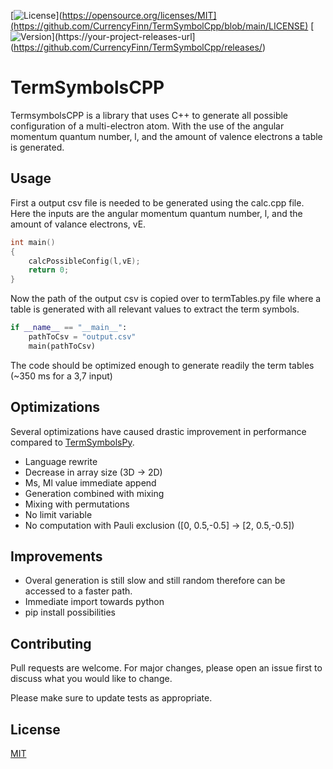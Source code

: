 [![License](https://img.shields.io/badge/License-MIT-blue.svg)](https://opensource.org/licenses/MIT](https://github.com/CurrencyFinn/TermSymbolCpp/blob/main/LICENSE)
[![Version](https://img.shields.io/badge/Version-1.0.0-blue.svg)](https://your-project-releases-url](https://github.com/CurrencyFinn/TermSymbolCpp/releases/)

# TermSymbolsCPP

TermsymbolsCPP is a library that uses C++ to generate all possible configuration of a multi-electron atom. With the use of the angular momentum quantum number, l, and the amount of valence electrons a table is generated.

## Usage

First a output csv file is needed to be generated using the calc.cpp file. Here the inputs are the angular momentum quantum number, l, and the amount of valance electrons, vE.

```cpp
int main()
{
    calcPossibleConfig(l,vE);
    return 0;
}
````

Now the path of the output csv is copied over to termTables.py file where a table is generated with all relevant values to extract the term symbols.

```python
if __name__ == "__main__":
    pathToCsv = "output.csv"
    main(pathToCsv)
```
The code should be optimized enough to generate readily the term tables (~350 ms for a 3,7 input)

## Optimizations
Several optimizations have caused drastic improvement in performance compared to [TermSymbolsPy](https://github.com/CurrencyFinn/TermSymbolsPy). 
* Language rewrite
* Decrease in array size (3D → 2D)
* Ms, Ml value immediate append
* Generation combined with mixing
* Mixing with permutations
* No limit variable
* No computation with Pauli exclusion ([0, 0.5,-0.5] → [2, 0.5,-0.5])

## Improvements

* Overal generation is still slow and still random therefore can be accessed to a faster path. 
* Immediate import towards python 
* pip install possibilities

## Contributing

Pull requests are welcome. For major changes, please open an issue first
to discuss what you would like to change.

Please make sure to update tests as appropriate.

## License

[MIT](https://github.com/CurrencyFinn/TermSymbolCpp/blob/main/LICENSE)
